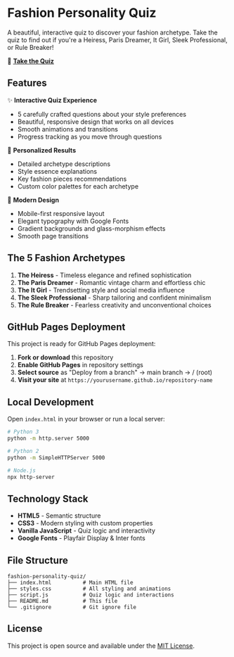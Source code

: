 # Fashion Personality Quiz

A beautiful, interactive quiz to discover your fashion archetype. Take the quiz to find out if you're a Heiress, Paris Dreamer, It Girl, Sleek Professional, or Rule Breaker!

🔗 **[Take the Quiz](https://yourusername.github.io/fashion-personality-quiz)**

## Features

✨ **Interactive Quiz Experience**
- 5 carefully crafted questions about your style preferences
- Beautiful, responsive design that works on all devices
- Smooth animations and transitions
- Progress tracking as you move through questions

🎨 **Personalized Results**
- Detailed archetype descriptions
- Style essence explanations  
- Key fashion pieces recommendations
- Custom color palettes for each archetype

📱 **Modern Design**
- Mobile-first responsive layout
- Elegant typography with Google Fonts
- Gradient backgrounds and glass-morphism effects
- Smooth page transitions

## The 5 Fashion Archetypes

1. **The Heiress** - Timeless elegance and refined sophistication
2. **The Paris Dreamer** - Romantic vintage charm and effortless chic
3. **The It Girl** - Trendsetting style and social media influence
4. **The Sleek Professional** - Sharp tailoring and confident minimalism
5. **The Rule Breaker** - Fearless creativity and unconventional choices

## GitHub Pages Deployment

This project is ready for GitHub Pages deployment:

1. **Fork or download** this repository
2. **Enable GitHub Pages** in repository settings
3. **Select source** as "Deploy from a branch" → main branch → / (root)
4. **Visit your site** at `https://yourusername.github.io/repository-name`

## Local Development

Open `index.html` in your browser or run a local server:

```bash
# Python 3
python -m http.server 5000

# Python 2
python -m SimpleHTTPServer 5000

# Node.js
npx http-server
```

## Technology Stack

- **HTML5** - Semantic structure
- **CSS3** - Modern styling with custom properties
- **Vanilla JavaScript** - Quiz logic and interactivity
- **Google Fonts** - Playfair Display & Inter fonts

## File Structure

```
fashion-personality-quiz/
├── index.html          # Main HTML file
├── styles.css          # All styling and animations
├── script.js           # Quiz logic and interactions
├── README.md           # This file
└── .gitignore          # Git ignore file
```

## License

This project is open source and available under the [MIT License](LICENSE).